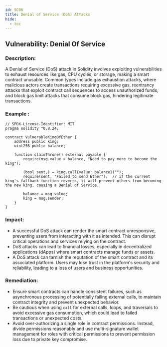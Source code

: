 ```yaml
---
id: SC06
title: Denial of Service (DoS) Attacks
hide:
  - toc
---
```


## Vulnerability: Denial Of Service

### Description:
A Denial of Service (DoS) attack in Solidity involves exploiting vulnerabilities to exhaust resources like gas, CPU cycles, or storage, making a smart contract unusable. Common types include gas exhaustion attacks, where malicious actors create transactions requiring excessive gas, reentrancy attacks that exploit contract call sequences to access unauthorized funds, and block gas limit attacks that consume block gas, hindering legitimate transactions.

### Example :
```
// SPDX-License-Identifier: MIT
pragma solidity ^0.8.24;

contract VulnerableKingOfEther {
    address public king;
    uint256 public balance;

    function claimThrone() external payable {
        require(msg.value > balance, "Need to pay more to become the king");

        (bool sent,) = king.call{value: balance}("");
        require(sent, "Failed to send Ether");  // if the current king's fallback function reverts, it will prevent others from becoming the new king, causing a Denial of Service.

        balance = msg.value;
        king = msg.sender;
    }
}
```
### Impact:
- A successful DoS attack can render the smart contract unresponsive, preventing users from interacting with it as intended. This can disrupt critical operations and services relying on the contract.
-  DoS attacks can lead to financial losses, especially in decentralized applications (dApps) where smart contracts manage funds or assets.
- A DoS attack can tarnish the reputation of the smart contract and its associated platform. Users may lose trust in the platform's security and reliability, leading to a loss of users and business opportunities.
  
### Remediation:
- Ensure smart contracts can handle consistent failures, such as asynchronous processing of potentially failing external calls, to maintain contract integrity and prevent unexpected behavior.
- Be cautious when using `call` for external calls, loops, and traversals to avoid excessive gas consumption, which could lead to failed transactions or unexpected costs.
- Avoid over-authorizing a single role in contract permissions. Instead, divide permissions reasonably and use multi-signature wallet management for roles with critical permissions to prevent permission loss due to private key compromise.